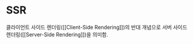 # SSR

클라이언트 사이드 렌더링([[Client-Side Rendering]])의 반대 개념으로
서버 사이드 렌더링([[Server-Side Rendering]])을 의미함.

